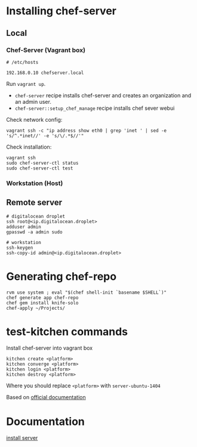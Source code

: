 # Installing chef-server

## Local 

### Chef-Server (Vagrant box)

```
# /etc/hosts

192.168.0.10 chefserver.local
```

Run `vagrant up`.

- `chef-server` recipe installs chef-server and creates an organization and an
  admin user.
- `chef-server::setup_chef_manage` recipe installs chef sever webui

Check network config:

```
vagrant ssh -c "ip address show eth0 | grep 'inet ' | sed -e 's/^.*inet//' -e 's/\/.*$//'"
```

Check installation:

```
vagrant ssh
sudo chef-server-ctl status
sudo chef-server-ctl test
```

### Workstation (Host)


## Remote server

```
# digitalocean droplet
ssh root@<ip.digitalocean.droplet>
adduser admin
gpasswd -a admin sudo

# workstation
ssh-keygen
ssh-copy-id admin@<ip.digitalocean.droplet>
```

# Generating chef-repo

```
rvm use system ; eval "$(chef shell-init `basename $SHELL`)"
chef generate app chef-repo
chef gem install knife-solo
chef-apply ~/Projects/
```

# test-kitchen commands

Install chef-server into vagrant box

```
kitchen create <platform>
kitchen converge <platform>
kitchen login <platform>
kitchen destroy <platform>
```

Where you should replace `<platform>` with `server-ubuntu-1404`

Based on [official documentation](https://docs.chef.io/install_server.html)

# Documentation

[install server](https://docs.chef.io/install_server.html)
